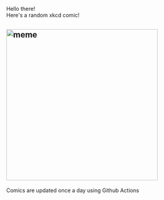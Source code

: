 Hello there! <br>Here's a random xkcd comic!<br>
## <img src="https://imgs.xkcd.com/comics/troll_slayer.png" alt="meme" width="400"/><br>
Comics are updated once a day using Github Actions